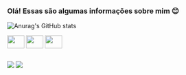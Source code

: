 ### Olá! Essas são algumas informações sobre mim 😊

![Anurag's GitHub stats](https://github-readme-stats.vercel.app/api?username=barbiism&show_icons=true&theme=tokyonight)

  <img align="center" height="30" width="40" src="https://cdn.jsdelivr.net/gh/devicons/devicon/icons/javascript/javascript-original.svg" /> <img align="center" height="30" width="40" src="https://cdn.jsdelivr.net/gh/devicons/devicon/icons/css3/css3-plain.svg" /> 
<img align="center" height="30" width="40" src="https://cdn.jsdelivr.net/gh/devicons/devicon/icons/html5/html5-plain.svg" />
  
  
  ##
  
  <div>
     <a href="https://www.instagram.com/barbms/" target="_blank"><img src="https://img.shields.io/badge/Instagram-E4405F?style=for-the-badge&logo=instagram&logoColor=white" target="_blank"></a>
   <a href="https://www.linkedin.com/in/bárbara-marçal-5b1364181/" target="_blank"><img src="https://img.shields.io/badge/LinkedIn-0077B5?style=for-the-badge&logo=linkedin&logoColor=white" target="_blank"></a>
    </div>
          
          
          
          
